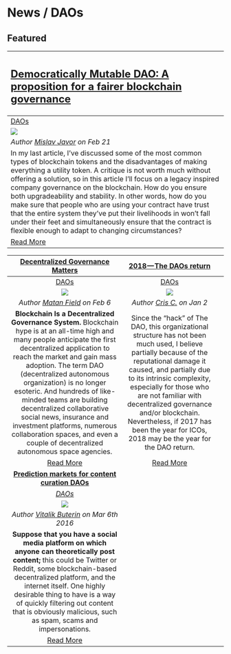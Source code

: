 # News / DAOs

## **Featured**
[<h2>Democratically Mutable DAO: A proposition for a fairer blockchain governance</h2>](https://mislavjavor.github.io/2018-02-21/Democratically-Mutable-DAO/) |
:-----------|
[DAOs](daos.md) |
[<img src="../../images/monthly_no_image.png">](https://mislavjavor.github.io/2018-02-21/Democratically-Mutable-DAO/) |
_Author [Mislav Javor](https://mislavjavor.github.io/) on Feb 21_  |
In my last article, I’ve discussed some of the most common types of blockchain tokens and the disadvantages of making everything a utility token. A critique is not worth much without offering a solution, so in this article I’ll focus on a legacy inspired company governance on the blockchain. How do you ensure both upgradeability and stability. In other words, how do you make sure that people who are using your contract have trust that the entire system they’ve put their livelihoods in won’t fall under their feet and simultaneously ensure that the contract is flexible enough to adapt to changing circumstances? |
[Read More](https://mislavjavor.github.io/2018-02-21/Democratically-Mutable-DAO/) |

[**Decentralized Governance Matters**](https://medium.com/daostack/decentralized-governance-first-principles-1fc6eaa492ed) | [**2018 — The DAOs return**](https://blog.goodaudience.com/2018-the-dao-returns-5868a473afb0)  |  |
:-----------:|:-----------:|:-----------:|
[DAOs](daos.md) | [DAOs](daos.md) |  |
[<img src="../../images/monthly_no_image.png">](https://medium.com/daostack/decentralized-governance-first-principles-1fc6eaa492ed) | [<img src="https://cdn-images-1.medium.com/max/1800/1*LnAtxkUpp_nL1vJ06FtVzw.png">](https://blog.goodaudience.com/2018-the-dao-returns-5868a473afb0) |  |
_Author [Matan Field](https://medium.com/@matanfield) on Feb 6_ | _Author [Cris C.](https://blog.goodaudience.com/@carrascosa.cobos) on Jan 2_ |  |
**Blockchain Is a Decentralized Governance System.** Blockchain hype is at an all-time high and many people anticipate the first decentralized application to reach the market and gain mass adoption. The term DAO (decentralized autonomous organization) is no longer esoteric. And hundreds of like-minded teams are building decentralized collaborative social news, insurance and investment platforms, numerous collaboration spaces, and even a couple of decentralized autonomous space agencies. | Since the “hack” of The DAO, this organizational structure has not been much used, I believe partially because of the reputational damage it caused, and partially due to its intrinsic complexity, especially for those who are not familiar with decentralized governance and/or blockchain. Nevertheless, if 2017 has been the year for ICOs, 2018 may be the year for the DAO return. |  |
[Read More](https://medium.com/daostack/decentralized-governance-first-principles-1fc6eaa492ed)| [Read More](https://blog.goodaudience.com/2018-the-dao-returns-5868a473afb0) |  |
[**Prediction markets for content curation DAOs**](https://ethresear.ch/t/prediction-markets-for-content-curation-daos/1312) |  |
[_DAOs_](daos.md) |  |
[<img src="../../images/monthly_no_image.png">](https://ethresear.ch/t/prediction-markets-for-content-curation-daos/1312) |  |
_Author [Vitalik Buterin](https://ethresear.ch/u/vbuterin) on Mar 6th 2016_ |  |
**Suppose that you have a social media platform on which anyone can theoretically post content;** this could be Twitter or Reddit, some blockchain-based decentralized platform, and the internet itself. One highly desirable thing to have is a way of quickly filtering out content that is obviously malicious, such as spam, scams and impersonations. |  |
[Read More](https://ethresear.ch/t/prediction-markets-for-content-curation-daos/1312) |  |

